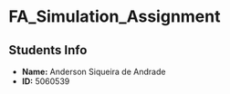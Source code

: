 # FA_Simulation_Assignment

## Students Info

- **Name:** Anderson Siqueira de Andrade
- **ID:** 5060539
